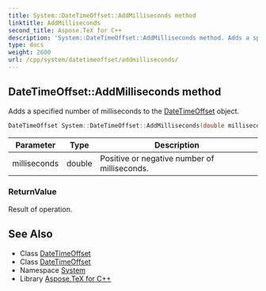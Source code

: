 ```yaml
---
title: System::DateTimeOffset::AddMilliseconds method
linktitle: AddMilliseconds
second_title: Aspose.TeX for C++
description: 'System::DateTimeOffset::AddMilliseconds method. Adds a specified number of milliseconds to the DateTimeOffset object in C++.'
type: docs
weight: 2600
url: /cpp/system/datetimeoffset/addmilliseconds/
---
```

## DateTimeOffset::AddMilliseconds method


Adds a specified number of milliseconds to the [DateTimeOffset](../) object.

```cpp
DateTimeOffset System::DateTimeOffset::AddMilliseconds(double milliseconds) const
```


| Parameter | Type | Description |
| --- | --- | --- |
| milliseconds | double | Positive or negative number of milliseconds. |

### ReturnValue

Result of operation.

## See Also

* Class [DateTimeOffset](../)
* Class [DateTimeOffset](../)
* Namespace [System](../../)
* Library [Aspose.TeX for C++](../../../)
